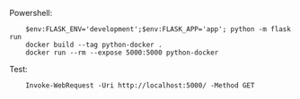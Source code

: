 Powershell:
        
        $env:FLASK_ENV='development';$env:FLASK_APP='app'; python -m flask run
        docker build --tag python-docker .        
        docker run --rm --expose 5000:5000 python-docker

Test:

        Invoke-WebRequest -Uri http://localhost:5000/ -Method GET